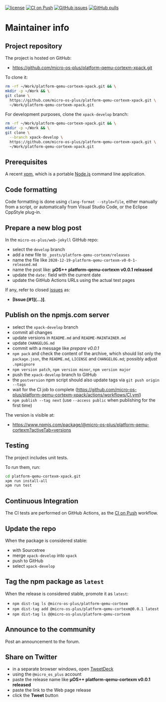 [![license](https://img.shields.io/github/license/micro-os-plus/platform-qemu-cortexm-xpack)](https://github.com/micro-os-plus/platform-qemu-cortexm-xpack/blob/xpack/LICENSE)
[![CI on Push](https://github.com/micro-os-plus/platform-qemu-cortexm-xpack/workflows/CI%20on%20Push/badge.svg)](https://github.com/micro-os-plus/platform-qemu-cortexm-xpack/actions?query=workflow%3A%22CI+on+Push%22)
[![GitHub issues](https://img.shields.io/github/issues/micro-os-plus/platform-qemu-cortexm-xpack.svg)](https://github.com/micro-os-plus/platform-qemu-cortexm-xpack/issues/)
[![GitHub pulls](https://img.shields.io/github/issues-pr/micro-os-plus/platform-qemu-cortexm-xpack.svg)](https://github.com/micro-os-plus/platform-qemu-cortexm-xpack/pulls)

# Maintainer info

## Project repository

The project is hosted on GitHub:

- <https://github.com/micro-os-plus/platform-qemu-cortexm-xpack.git>

To clone it:

```sh
rm -rf ~/Work/platform-qemu-cortexm-xpack.git && \
mkdir -p ~/Work && \
git clone \
  https://github.com/micro-os-plus/platform-qemu-cortexm-xpack.git \
  ~/Work/platform-qemu-cortexm-xpack.git
```

For development purposes, clone the `xpack-develop` branch:

```sh
rm -rf ~/Work/platform-qemu-cortexm-xpack.git && \
mkdir -p ~/Work && \
git clone \
  --branch xpack-develop \
  https://github.com/micro-os-plus/platform-qemu-cortexm-xpack.git \
  ~/Work/platform-qemu-cortexm-xpack.git
```

## Prerequisites

A recent [xpm](https://xpack.github.io/xpm/), which is a portable
[Node.js](https://nodejs.org/) command line application.

## Code formatting

Code formatting is done using `clang-format --style=file`, either manually
from a script, or automatically from Visual Studio Code, or the Eclipse
CppStyle plug-in.

## Prepare a new blog post

In the `micro-os-plus/web-jekyll` GitHub repo:

- select the `develop` branch
- add a new file to `_posts/platform-qemu-cortexm/releases`
- name the file like `2020-12-19-platform-qemu-cortexm-v0-0-1-released.md`
- name the post like: **µOS++ platform-qemu-cortexm v0.0.1 released**
- update the `date:` field with the current date
- update the GitHub Actions URLs using the actual test pages

If any, refer to closed
[issues](https://github.com/micro-os-plus/platform-qemu-cortexm-xpack/issues/)
as:

- **[Issue:\[#1\]\(...\)]**.

## Publish on the npmjs.com server

- select the `xpack-develop` branch
- commit all changes
- update versions in `README.md` and `README-MAINTAINER.md`
- update `CHANGELOG.md`
- commit with a message like _prepare v0.0.1_
- `npm pack` and check the content of the archive, which should list
  only the `package.json`, the `README.md`, `LICENSE` and `CHANGELOG.md`;
  possibly adjust `.npmignore`
- `npm version patch`, `npm version minor`, `npm version major`
- push the `xpack-develop` branch to GitHub
- the `postversion` npm script should also update tags via `git push origin --tags`
- wait for the CI job to complete
  (<https://github.com/micro-os-plus/platform-qemu-cortexm-xpack/actions/workflows/CI.yml>)
- `npm publish --tag next` (use `--access public` when publishing for
  the first time)

The version is visible at:

- <https://www.npmjs.com/package/@micro-os-plus/platform-qemu-cortexm?activeTab=versions>

## Testing

The project includes unit tests.

To run them, run:

```sh
cd platform-qemu-cortexm-xpack.git
xpm run install-all
xpm run test
```

## Continuous Integration

The CI tests are performed on GitHub Actions, as the
[CI on Push](https://github.com/micro-os-plus/platform-qemu-cortexm-xpack/actions?query=workflow%3A%22CI+on+Push%22)
workflow.

## Update the repo

When the package is considered stable:

- with Sourcetree
- merge `xpack-develop` into `xpack`
- push to GitHub
- select `xpack-develop`

## Tag the npm package as `latest`

When the release is considered stable, promote it as `latest`:

- `npm dist-tag ls @micro-os-plus/platform-qemu-cortexm`
- `npm dist-tag add @micro-os-plus/platform-qemu-cortexm@0.0.1 latest`
- `npm dist-tag ls @@micro-os-plus/platform-qemu-cortexm`

## Announce to the community

Post an announcement to the forum.

## Share on Twitter

- in a separate browser windows, open [TweetDeck](https://tweetdeck.twitter.com/)
- using the `@micro_os_plus` account
- paste the release name like **µOS++ platform-qemu-cortexm v0.0.1 released**
- paste the link to the Web page release
- click the **Tweet** button
